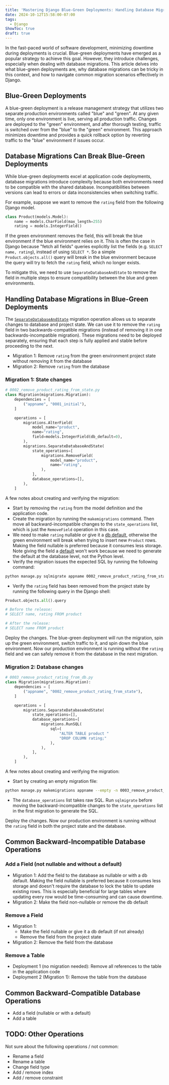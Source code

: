 ```yaml
---
title: 'Mastering Django Blue-Green Deployments: Handling Database Migrations'
date: 2024-10-12T15:58:00-07:00
tags:
  - Django
ShowToc: true
draft: true
---
```


<!-- TODO: Rename file -->

In the fast-paced world of software development, minimizing downtime during deployments is crucial. Blue-green deployments have emerged as a popular strategy to achieve this goal. However, they introduce challenges, especially when dealing with database migrations. This article delves into what blue-green deployments are, why database migrations can be tricky in this context, and how to navigate common migration scenarios effectively in Django.

## Blue-Green Deployments

A blue-green deployment is a release management strategy that utilizes two separate production environments called "blue" and "green". At any given time, only one environment is live, serving all production traffic. Changes are deployed to the "green" environment, and after thorough testing, traffic is switched over from the "blue" to the "green" environment. This approach minimizes downtime and provides a quick rollback option by reverting traffic to the "blue" environment if issues occur.

## Database Migrations Can Break Blue-Green Deployments

While blue-green deployments excel at application code deployments, database migrations introduce complexity because both environments need to be compatible with the shared database. Incompatibilities between versions can lead to errors or data inconsistencies when switching traffic.

For example, suppose we want to remove the `rating` field from the following Django model.

```python
class Product(models.Model):
    name = models.CharField(max_length=255)
    rating = models.IntegerField()
```

If the green environment removes the field, this will break the blue environment if the blue environment relies on it. This is often the case in Django because "fetch all fields" queries explicitly list the fields (e.g. `SELECT name, rating`), instead of using `SELECT *`. So a simple `Product.objects.all()` query will break in the blue environment because the query will try to fetch the `rating` field, which no longer exists.

To mitigate this, we need to use `SeparateDatabaseAndState` to remove the field in multiple steps to ensure compatibility between the blue and green environments.

## Handling Database Migrations in Blue-Green Deployments

The [`SeparateDatabaseAndState`](https://docs.djangoproject.com/en/5.1/ref/migration-operations/#django.db.migrations.operations.SeparateDatabaseAndState) migration operation allows us to separate changes to database and project state. We can use it to remove the `rating` field in two backwards-compatible migrations (instead of removing it in one backwards-incompatible migration). These migrations need to be deployed separately, ensuring that each step is fully applied and stable before proceeding to the next.

- Migration 1: Remove `rating` from the green environment project state without removing it from the database
- Migration 2: Remove `rating` from the database

### Migration 1: State changes

```python
# 0002_remove_product_rating_from_state.py
class Migration(migrations.Migration):
    dependencies = [
        ("appname", "0001_initial"),
    ]

    operations = [
        migrations.AlterField(
            model_name="product",
            name="rating",
            field=models.IntegerField(db_default=0),
        ),
        migrations.SeparateDatabaseAndState(
            state_operations=[
                migrations.RemoveField(
                    model_name="product",
                    name="rating",
                ),
            ],
            database_operations=[],
        ),
    ]
```

A few notes about creating and verifying the migration:

- Start by removing the `rating` from the model definition and the application code.
- Create the migration by running the `makemigrations` command. Then move all backward-incompatible changes to the `state_operations` list, which is just the `RemoveField` operation in this case.
- We need to make `rating` nullable or give it a [db default](https://docs.djangoproject.com/en/5.1/ref/models/fields/#db-default), otherwise the green environment will break when trying to insert new `Product` rows. Making the field nullable is preferred because it consumes less storage. Note giving the field a [default](https://docs.djangoproject.com/en/5.1/ref/models/fields/#default) won't work because we need to generate the default at the database level, not the Python level.
- Verify the migration issues the expected SQL by running the following command:

```bash
python manage.py sqlmigrate appname 0002_remove_product_rating_from_state
```

- Verify the `rating` field has been removed from the project state by running the following query in the Django shell:

```python
Product.objects.all().query

# Before the release:
# SELECT name, rating FROM product

# After the release:
# SELECT name FROM product
```

Deploy the changes. The blue-green deployment will run the migration, spin up the green environment, switch traffic to it, and spin down the blue environment. Now our production environment is running without the `rating` field and we can safely remove it from the database in the next migration.

### Migration 2: Database changes

```python
# 0003_remove_product_rating_from_db.py
class Migration(migrations.Migration):
    dependencies = [
        ("appname", "0002_remove_product_rating_from_state"),
    ]

    operations = [
        migrations.SeparateDatabaseAndState(
            state_operations=[],
            database_operations=[
                migrations.RunSQL(
                    sql=(
                        "ALTER TABLE product "
                        "DROP COLUMN rating;"
                    ),
                ),
            ],
        ),
    ]
```

A few notes about creating and verifying the migration:

- Start by creating an empty migration file:

```bash
python manage.py makemigrations appname --empty -n 0003_remove_product_rating_from_db
```

- The `database_operations` list takes raw SQL. Run `sqlmigrate` before moving the backward-incompatible changes to the `state_operations` list in the first migration to generate the SQL.

Deploy the changes. Now our production environment is running without the `rating` field in both the project state and the database.

## Common Backward-Incompatible Database Operations

### Add a Field (not nullable and without a default)

- Migration 1: Add the field to the database as nullable or with a db default. Making the field nullable is preferred because it consumes less storage and doesn't require the database to lock the table to update existing rows. This is especially beneficial for large tables where updating every row would be time-consuming and can cause downtime.
- Migration 2: Make the field non-nullable or remove the db default

### Remove a Field

- Migration 1:
  - Make the field nullable or give it a db default (if not already)
  - Remove the field from the project state
- Migration 2: Remove the field from the database

### Remove a Table

- Deployment 1 (no migration needed): Remove all references to the table in the application code
- Deployment 2 (Migration 1): Remove the table from the database

## Common Backward-Compatible Database Operations

- Add a field (nullable or with a default)
- Add a table

## TODO: Other Operations

Not sure about the following operations / not common:

- Rename a field
- Rename a table
- Change field type
- Add / remove index
- Add / remove constraint
